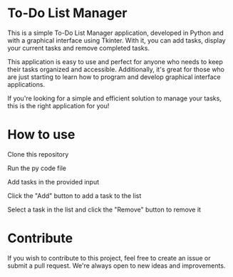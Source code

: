 # To-Do List Manager

This is a simple To-Do List Manager application, developed in Python and with a graphical interface using Tkinter. With it, you can add tasks, display your current tasks and remove completed tasks.

This application is easy to use and perfect for anyone who needs to keep their tasks organized and accessible. Additionally, it's great for those who are just starting to learn how to program and develop graphical interface applications.

If you're looking for a simple and efficient solution to manage your tasks, this is the right application for you!

# How to use

Clone this repository

Run the py code file

Add tasks in the provided input

Click the "Add" button to add a task to the list

Select a task in the list and click the "Remove" button to remove it
    
# Contribute

If you wish to contribute to this project, feel free to create an issue or submit a pull request. We're always open to new ideas and improvements.
